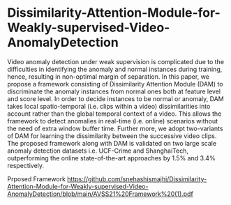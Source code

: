 # Dissimilarity-Attention-Module-for-Weakly-supervised-Video-AnomalyDetection
Video anomaly detection under weak supervision is complicated due to the difficulties in identifying the anomaly and normal instances during training, hence, resulting in non-optimal margin of separation. In this paper, we propose a framework consisting of Dissimilarity Attention Module (DAM) to discriminate the anomaly instances from normal ones both at feature level and score level. In order to decide instances to be normal or anomaly, DAM takes local spatio-temporal (i.e. clips within a video) dissimilarities into account rather than the global temporal context of a video. This allows the framework to detect anomalies in  real-time (i.e. online) scenarios without the need of extra window buffer time. Further more, we adopt two-variants of DAM for learning the dissimilarity between the successive video clips. The proposed framework along with DAM is validated on two large scale anomaly detection datasets i.e. UCF-Crime and ShanghaiTech, outperforming the online state-of-the-art approaches by 1.5% and 3.4% respectively.

Prposed Framework https://github.com/snehashismajhi/Dissimilarity-Attention-Module-for-Weakly-supervised-Video-AnomalyDetection/blob/main/AVSS21%20Framework%20(1).pdf
